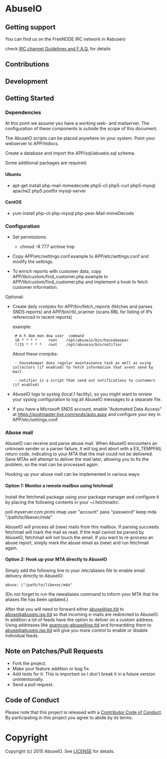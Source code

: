 # AbuseIO

## Getting support

You can find us on the FreeNODE IRC network in #abuseio

check [IRC channel Guidelines and F.A.Q.](https://abuse.io/abuseio/abuseio/wikis/ircandfaq) for details

## Contributions

## Development

## Getting Started

### Dependencies

At this point we assume you have a working web- and mailserver. The configuration of these components
is outside the scope of this document.

The AbuseIO scripts can be placed anywhere on your system. Point your webserver to APP/htdocs.

Create a database and import the APP/sql/abuseio.sql schema.

Some additional packages are required:

#### Ubuntu

* apt-get install php-mail-mimedecode php5-cli php5-curl php5-mysql apache2 php5 postfix mysql-server

#### CentOS

* yum install php-cli php-mysql php-pear-Mail-mimeDecode

### Configuration

 - Set permissions:

    - chmod -R 777 archive tmp

 - Copy APP/etc/settings.conf.example to APP/etc/settings.conf and modify the settings.
 - To enrich reports with customer data, copy APP/lib/custom/find_customer.php.example to APP/lib/custom/find_customer.php and implement a hook to fetch customer information.

Optional:

 - Create daily cronjobs for APP/bin/fetch_reports (fetches and parses SNDS reports) and APP/bin/rbl_scanner (scans RBL for listing of IPs referenced in recent reports)

    example:

        # m h dom mon dow user  command
        10 * * * *     root    /opt/abuseio/bin/housekeeper
        */15 * * * *   root    /opt/abuseio/bin/notifier

    About these cronjobs:

        - housekeeper does regular maintainance task as well as using collectors (if enabled) to fetch information that arent send by mail

        - notifier is a script that send out notifications to customers (if enabled)

 - AbuseIO logs to syslog (local.1 facility), so you might want to review your syslog configuration to log all AbuseIO messages to a separate file.
 - If you have a Microsoft SNDS account, enable "Automated Data Access" at https://postmaster.live.com/snds/auto.aspx and configure your key in APP/etc/settings.conf

### Abuse mail

AbuseIO can receive and parse abuse mail. When AbuseIO encounters an unknown sender or a parser failure, it will log and abort with a EX_TEMPFAIL return code, indicating to your MTA
that the mail could not be delivered. Sane MTAs will attempt to deliver the mail later, allowing you to fix the problem, so the mail can be processed again.

Hooking up your abuse mail can be implemented in various ways:

#### Option 1: Monitor a remote mailbox using fetchmail

Install the fetchmail package using your package manager and configure it by placing the following contents in your ~/.fetchmailrc:

poll myserver.com proto imap
    user "account"
    pass "password"
    keep
    mda "/path/to/libexec/mda"

AbuseIO will process all (new) mails from this mailbox. If parsing succeeds fetchmail will mark the mail as read. If the mail cannot be parsed by AbuseIO, fetchmail will not touch the email.
If you want to re-process an abuse report, simply mark the abuse email as (new) and run fetchmail again.

#### Option 2: Hook up your MTA directly to AbuseIO

Simply add the following line to your /etc/aliases file to enable email delivery directly to AbuseIO:

    abuse: |"/path/to/libexec/mda"

(Do not forget to run the newaliases command to inform your MTA that the aliases file has been updated.)

After that you will need to forward either abuse@isp.tld to abuse@abuseio.isp.tld so that incoming e-mails are redirected to AbuseIO. In addition a lot of feeds
have the option to deliver on a custom address. Using addresses like spamcop-abuse@isp.tld and forwardding them to abuse@abuseio.isp.tld will give you more control to
enable or disable individual feeds.

## Note on Patches/Pull Requests

 * Fork the project.
 * Make your feature addition or bug fix.
 * Add tests for it. This is important so I don't break it in a future version unintentionally.
 * Send a pull request. 

## Code of Conduct

Please note that this project is released with a [Contributor Code of Conduct](CODE_OF_CONDUCT.md). By participating in this project you agree to abide by its terms.

# Copyright

Copyright (c) 2015 AbuseIO. See [LICENSE](https://abuse.io/abuseio/abuseio/blob/master/LICENSE) for details.
